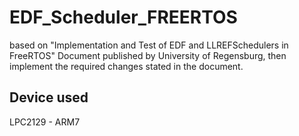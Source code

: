 # EDF_Scheduler_FREERTOS

based on "Implementation and Test of EDF and LLREFSchedulers in FreeRTOS" Document published by University of Regensburg, then implement the required changes stated in the document.

## Device used
LPC2129 - ARM7
